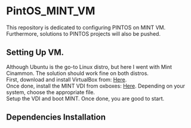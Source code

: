# PintOS_MINT_VM
This repository is dedicated to configuring PINTOS on MINT VM. Furthermore, solutions to PINTOS projects will also be pushed. 
## Setting Up VM.
Although Ubuntu is the go-to Linux distro, but here I went with Mint Cinammon. The solution should work fine on both distros.</br>
First, download and install VirtualBox from: <a href="https://www.virtualbox.org/wiki/Downloads">Here</a>.</br>
Once done, install the MINT VDI from oxboxes: <a href="https://www.osboxes.org/linux-mint/">Here</a>. Depending on your system, choose the appropriate file.</br>
Setup the VDI and boot MINT. Once done, you are good to start. 

## Dependencies Installation 


